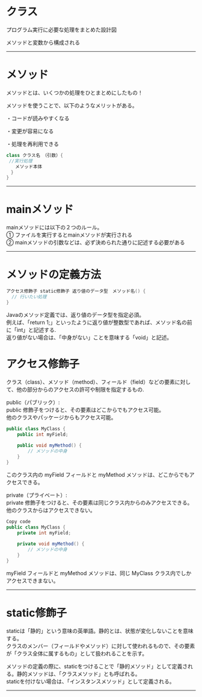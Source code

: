 # クラス
プログラム実行に必要な処理をまとめた設計図

メソッドと変数から構成される

---

# メソッド
メソッドとは、いくつかの処理をひとまとめにしたもの！

メソッドを使うことで、以下のようなメリットがある。

・コードが読みやすくなる

・変更が容易になる

・処理を再利用できる

```java
class クラス名　（引数）{
 //実行処理
　　メソッド本体
　}
}
```

---

# mainメソッド

mainメソッドには以下の２つのルール。   
① ファイルを実行するとmainメソッドが実行される   
② mainメソッドの引数などは、必ず決められた通りに記述する必要がある  

---

# メソッドの定義方法

```java
アクセス修飾子 static修飾子 返り値のデータ型　メソッド名() {
  // 行いたい処理
}
```
Javaのメソッド定義では、返り値のデータ型を指定必須。   
例えば、「return 1;」といったように返り値が整数型であれば、メソッド名の前に「int」と記述する.  
返り値がない場合は、「中身がない」ことを意味する「void」と記述。

# アクセス修飾子
クラス（class）、メソッド（method）、フィールド（field）などの要素に対して、他の部分からのアクセスの許可や制限を指定するもの.

public（パブリック）:   
public 修飾子をつけると、その要素はどこからでもアクセス可能。   
他のクラスやパッケージからもアクセス可能。
```java
public class MyClass {
    public int myField;
    
    public void myMethod() {
        // メソッドの中身
    }
}
```
このクラス内の myField フィールドと myMethod メソッドは、どこからでもアクセスできる。

private（プライベート）:   
private 修飾子をつけると、その要素は同じクラス内からのみアクセスできる。他のクラスからはアクセスできない。

```java
Copy code
public class MyClass {
    private int myField;
    
    private void myMethod() {
        // メソッドの中身
    }
}
```
myField フィールドと myMethod メソッドは、同じ MyClass クラス内でしかアクセスできまない。

---
# static修飾子
staticは「静的」という意味の英単語。静的とは、状態が変化しないことを意味する。   
クラスのメンバー（フィールドやメソッド）に対して使われるもので、その要素が「クラス全体に属するもの」として扱われることを示す。

メソッドの定義の際に、staticをつけることで「静的メソッド」として定義される。静的メソッドは、「クラスメソッド」とも呼ばれる。   
staticを付けない場合は、「インスタンスメソッド」として定義される。

---


